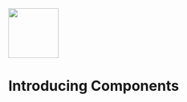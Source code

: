 <img src="https://cdn.iconscout.com/icon/free/png-256/vue-282497.png" width="100">

# Introducing Components
